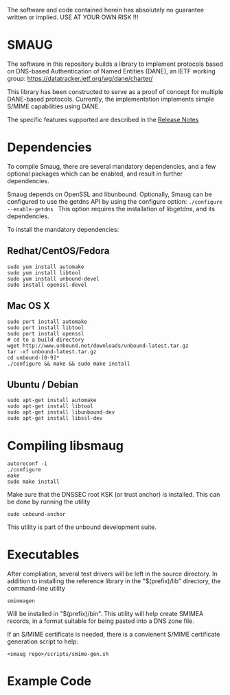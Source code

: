 The software and code contained herein has absolutely no guarantee written or implied.
USE AT YOUR OWN RISK !!!

SMAUG
==========

The software in this repository builds a library to implement protocols based on DNS-based Authentication of Named
Entities (DANE), an IETF working group:
  https://datatracker.ietf.org/wg/dane/charter/

This library has been constructed to serve as a proof of concept for
multiple DANE-based protocols.  Currently, the implementation implements simple
S/MIME capabilities using DANE.

The specific features supported are described in the [Release Notes](./ReleaseNotes.md)

Dependencies
======

To compile Smaug, there are several mandatory dependencies, and a few optional packages which can be 
enabled, and result in further dependencies.

Smaug depends on OpenSSL and libunbound.  Optionally, Smaug can be configured to use the getdns API by using the
configure option:
``./configure --enable-getdns
``
This option requires the installation of libgetdns, and its dependencies.

To install the mandatory dependencies:

Redhat/CentOS/Fedora
----

```
sudo yum install automake
sudo yum install libtool
sudo yum install unbound-devel
sudo install openssl-devel
```

Mac OS X
---

```
sudo port install automake
sudo port install libtool
sudo port install openssl
# cd to a build directory
wget http://www.unbound.net/downloads/unbound-latest.tar.gz
tar -xf unbound-latest.tar.gz
cd unbound-[0-9]*
./configure && make && sudo make install
```

Ubuntu / Debian
---

```
sudo apt-get install automake
sudo apt-get install libtool
sudo apt-get install libunbound-dev
sudo apt-get install libssl-dev
```


Compiling libsmaug
===========

```
autoreconf -i
./configure
make
sudo make install
```

Make sure that the DNSSEC root KSK (or trust anchor) is installed.  This can be done by running the utility

```sudo unbound-anchor ```

This utility is part of the unbound development suite.

Executables
===========

After compliation, several test drivers will be left in the source directory.  In addition to installing the
reference library in the &quot;$(prefix)/lib&quot; directory, the command-line utility

 ```
smimeagen
```

Will be installed in &quot;$(prefix)/bin&quot;.  This utility will help create SMIMEA records, in a format suitable
for being pasted into a DNS zone file.

If an S/MIME certificate is needed, there is a convienent S/MIME certificate generation script to help:

```
<smaug repo>/scripts/smime-gen.sh
```


Example Code
===========


